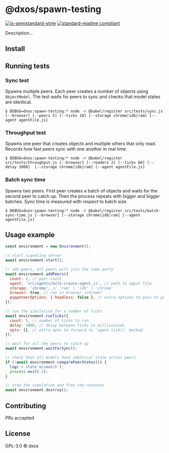 # @dxos/spawn-testing

[![js-semistandard-style](https://img.shields.io/badge/code%20style-semistandard-brightgreen.svg?style=flat-square)](https://github.com/standard/semistandard)
[![standard-readme compliant](https://img.shields.io/badge/readme%20style-standard-brightgreen.svg?style=flat-square)](https://github.com/RichardLitt/standard-readme)

Description...

## Install

## Running tests

### Sync test

Spawns multiple peers. Each peer creates a number of objects using `ObjectModel`. The test waits for peers to sync and checks that model states are identical.

```
$ DEBUG=dxos:spawn-testing:* node -r @babel/register src/tests/sync.js [--browser] [--peers 5] [--ticks 10] [--storage chrome|idb|ram] [--agent agentFile.js]
```

### Throughput test

Spawns one peer that creates objects and multiple others that only read. Records how fast peers sync with one another in real time.

```
$ DEBUG=dxos:spawn-testing:* node -r @babel/register src/tests/throughput.js [--browser] [--readers 2] [--ticks 60] [--delay 1000]  [--storage chrome|idb|ram] [--agent agentFile.js]
```

### Batch sync time

Spawns two peers. First peer creates a batch of objects and waits for the second peer to catch up. Then the process repeats with bigger and bigger batches. Sync time is measured with respect to batch size.

```
$ DEBUG=dxos:spawn-testing:* node -r @babel/register src/tests/batch-sync-time.js [--browser] [--storage chrome|idb|ram] [--agent agentFile.js]
```

## Usage example

```javascript
const environment = new Environment();

// start signaling server
await environment.start();

// add peers, all peers will join the same party
await environment.addPeers({
  count: 2, // peer count
  agent: 'src/agents/bulk-create-agent.js', // path to agent file
  storage: 'chrome', // 'ram' | 'idb' | 'chrome'
  browser: true, // run in browser (chrome)
  puppeteerOptions: { headless: false }, // extra options to pass to puppeteer
});

// run the similation for a number of ticks
await environment.runTicks({
  count: 5, // number of ticks to run
  delay: 1000, // delay between ticks in milliseconds
  opts: {}, // extra opts to forward to `agent.tick()` method
});

// wait for all the peers to catch up
await environment.waitForSync();

// check that all models have identical state across peers
if (!await environment.comparePeerStates()) {
  log('> state mismatch');
  process.exit(-1);
}

// stop the simulation and free the resouces
await environment.destroy();
```

## Contributing

PRs accepted.

## License

GPL-3.0 © dxos
